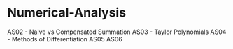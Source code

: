 # Numerical-Analysis

AS02 - Naive vs Compensated Summation
AS03 - Taylor Polynomials
AS04 - Methods of Differentiation
AS05
AS06
